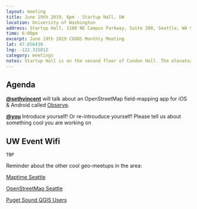 ```yaml
---
layout: meeting
title: June 19th 2019, 6pm - Startup Hall, UW
location: University of Washington
address: Startup Hall, 1100 NE Campus Parkway, Suite 200, Seattle, WA 98195
time: 6:00pm
excerpt: June 19th 2019 CUGOS Monthly Meeting
lat: 47.656439
lng: -122.315812
category: meetings
notes: Startup Hall is on the second floor of Condon Hall. The elevator locks at 5 PM. Someone from CUGOS will be there to let you in.
---
```



## Agenda

**[@sethvincent](https://github.com/sethvincent)** will talk about an OpenStreetMap field-mapping app for iOS & Android called [Observe](https://github.com/developmentseed/observe).

**[@you](http://cugos.org/people/)** Introduce yourself! Or re-introuduce yourself! Please tell us about something cool you are working on

## UW Event Wifi

```
TBP
```

Reminder about the other cool geo-meetups in the area:

[Maptime Seattle](https://www.meetup.com/MaptimeSEA/)

[OpenStreetMap Seattle](https://www.meetup.com/OpenStreetMap-Seattle/)

[Puget Sound QGIS Users](https://www.meetup.com/Puget-Sound-QGIS-Users-Group/)
